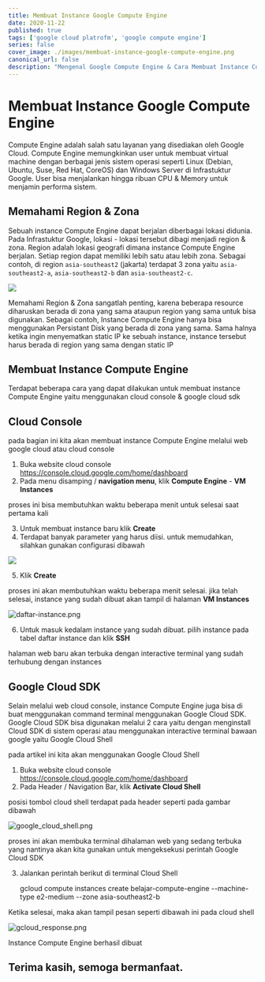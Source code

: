 ```yaml
---
title: Membuat Instance Google Compute Engine
date: 2020-11-22
published: true
tags: ['google cloud platrofm', 'google compute engine']
series: false
cover_image: ./images/membuat-instance-google-compute-engine.png
canonical_url: false
description: "Mengenal Google Compute Engine & Cara Membuat Instance Compute Engine"
---
```


# Membuat Instance Google Compute Engine

Compute Engine adalah salah satu layanan yang disediakan oleh Google Cloud.  Compute Engine memungkinkan user untuk membuat virtual machine dengan berbagai jenis sistem operasi seperti Linux (Debian, Ubuntu, Suse, Red Hat, CoreOS) dan Windows Server di Infrastuktur Google.  User bisa menjalankan hingga ribuan CPU & Memory untuk menjamin performa sistem. 


## Memahami Region & Zona

Sebuah instance Compute Engine dapat berjalan diberbagai lokasi didunia. Pada Infrastuktur Google, lokasi - lokasi tersebut dibagi menjadi region & zona. Region adalah lokasi geografi dimana instance Compute Engine berjalan. Setiap region dapat memiliki lebih satu atau lebih zona. Sebagai contoh, di region `asia-southeast2` (jakarta) terdapat 3 zona yaitu `asia-southeast2-a`, `asia-southeast2-b` dan `asia-southeast2-c`.

<img src='https://cdn.qwiklabs.com/BErmNT8ZIzd5yqxO0lEJj8lAlKT3jKC%2BtI%2Byj3OSKDA%3D' style="margin: auto;max-width: fit-content;">


Memahami Region & Zona sangatlah penting, karena beberapa resource diharuskan berada di zona yang sama ataupun region yang sama untuk bisa digunakan. Sebagai contoh, Instance Compute Engine hanya bisa menggunakan Persistant Disk yang berada di zona yang sama. Sama halnya ketika ingin menyematkan static IP ke sebuah instance, instance tersebut harus berada di region yang sama dengan static IP



## Membuat Instance Compute Engine

Terdapat beberapa cara yang dapat dilakukan untuk membuat instance Compute Engine yaitu menggunakan cloud console & google cloud sdk


## Cloud Console

pada bagian ini kita akan membuat instance Compute Engine melalui web google cloud atau cloud console


1. Buka website cloud console https://console.cloud.google.com/home/dashboard
2. Pada menu disamping / **navigation menu**, klik **Compute Engine** - **VM Instances**

proses ini bisa membutuhkan waktu beberapa menit untuk selesai saat pertama kali

3. Untuk membuat instance baru klik **Create**
4. Terdapat banyak parameter yang harus diisi. untuk memudahkan, silahkan gunakan configurasi dibawah


<img src='https://miro.medium.com/max/700/1*zYpX3vuWWuxDOIIsnGB38A.png' style="margin: auto;max-width: fit-content;">
<br>

5. Klik **Create**

proses ini akan membutuhkan waktu beberapa menit selesai. jika telah selesai, instance yang sudah dibuat akan tampil di halaman **VM Instances**

![daftar-instance.png](https://paper-attachments.dropbox.com/s_46070C4CFA776435DED056AA2BDD61B32630AD09211602FD03DC99B6E7E3DCC8_1606022096824_screenshot-console.cloud.google.com-2020.11.22-12_14_32.png)

6. Untuk masuk kedalam instance yang sudah dibuat. pilih instance pada tabel daftar instance dan klik **SSH**

halaman web baru akan terbuka dengan interactive terminal yang sudah terhubung dengan instances


## Google Cloud SDK

Selain melalui web cloud console, instance Compute Engine juga bisa di buat menggunakan command terminal menggunakan Google Cloud SDK. 
Google Cloud SDK bisa digunakan melalui 2 cara yaitu dengan menginstall Cloud SDK di sistem operasi atau menggunakan interactive terminal bawaan google yaitu Google Cloud Shell

pada artikel ini kita akan menggunakan Google Cloud Shell


1. Buka website cloud console https://console.cloud.google.com/home/dashboard
2. Pada Header / Navigation Bar, klik **Activate Cloud Shell**

posisi tombol cloud shell terdapat pada header seperti pada gambar dibawah

![google_cloud_shell.png](https://paper-attachments.dropbox.com/s_46070C4CFA776435DED056AA2BDD61B32630AD09211602FD03DC99B6E7E3DCC8_1606021390735_screenshot-console.cloud.google.com-2020.11.22-12_01_10.png)


proses ini akan membuka terminal dihalaman web yang sedang terbuka yang nantinya akan kita gunakan untuk mengeksekusi perintah Google Cloud SDK

3. Jalankan perintah berikut di terminal Cloud Shell 


    gcloud compute instances create belajar-compute-engine --machine-type  e2-medium --zone asia-southeast2-b

Ketika selesai, maka akan tampil pesan seperti dibawah ini pada cloud shell

![gcloud_response.png](https://paper-attachments.dropbox.com/s_46070C4CFA776435DED056AA2BDD61B32630AD09211602FD03DC99B6E7E3DCC8_1606022011826_Screenshot+from+2020-11-22+12-13-18.png)


Instance Compute Engine berhasil dibuat


## **Terima kasih, semoga bermanfaat.**


